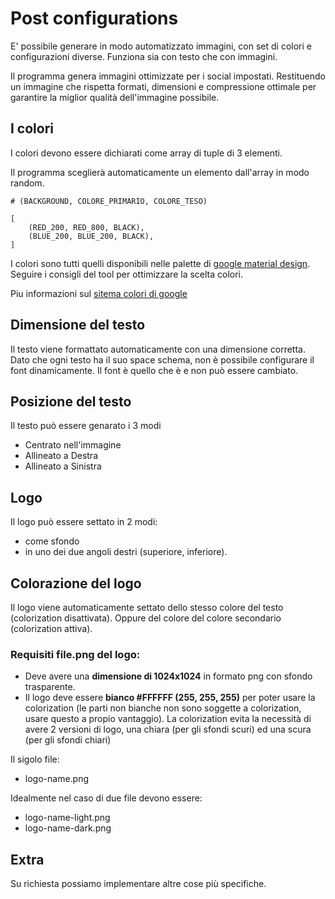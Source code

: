 # Post configurations
E' possibile generare in modo automatizzato immagini, con set di colori e configurazioni diverse.
Funziona sia con testo che con immagini.

Il programma genera immagini ottimizzate per i social impostati.
Restituendo un immagine che rispetta formati, dimensioni e compressione ottimale per garantire la miglior qualità dell'immagine possibile.

## I colori
I colori devono essere dichiarati come array di tuple di 3 elementi.

Il programma sceglierà automaticamente un elemento dall'array in modo random.
```
# (BACKGROUND, COLORE_PRIMARIO, COLORE_TESO)

[
    (RED_200, RED_800, BLACK),
    (BLUE_200, BLUE_200, BLACK),
]
```
I colori sono tutti quelli disponibili nelle palette di [google material design](https://material.io/resources/color/#!/?view.left=0&view.right=0).
Seguire i consigli del tool per ottimizzare la scelta colori.

Piu informazioni sul [sitema colori di google](https://material.io/design/color/the-color-system.html#tools-for-picking-colors)

## Dimensione del testo
Il testo viene formattato automaticamente con una dimensione corretta.
Dato che ogni testo ha il suo space schema, non è possibile configurare il font dinamicamente.
Il font è quello che è e non può essere cambiato.

## Posizione del testo
Il testo può essere genarato i 3 modi
- Centrato nell'immagine
- Allineato a Destra
- Allineato a Sinistra

## Logo
Il logo può essere settato in 2 modi:
- come sfondo
- in uno dei due angoli destri (superiore, inferiore).

## Colorazione del logo
Il logo viene automaticamente settato dello stesso colore del testo (colorization disattivata).
Oppure del colore del colore secondario (colorization attiva).

### Requisiti file.png del logo:
- Deve avere una **dimensione di 1024x1024** in formato png con sfondo trasparente.
- Il logo deve essere **bianco #FFFFFF (255, 255, 255)** per poter usare la colorization 
(le parti non bianche non sono soggette a colorization, usare questo a propio vantaggio).
La colorization evita la necessità di avere 2 versioni di logo, una chiara (per gli sfondi scuri) ed una scura (per gli sfondi chiari)

Il sigolo file:
- logo-name.png

Idealmente nel caso di due file devono essere:
- logo-name-light.png
- logo-name-dark.png 

## Extra
Su richiesta possiamo implementare altre cose più specifiche.